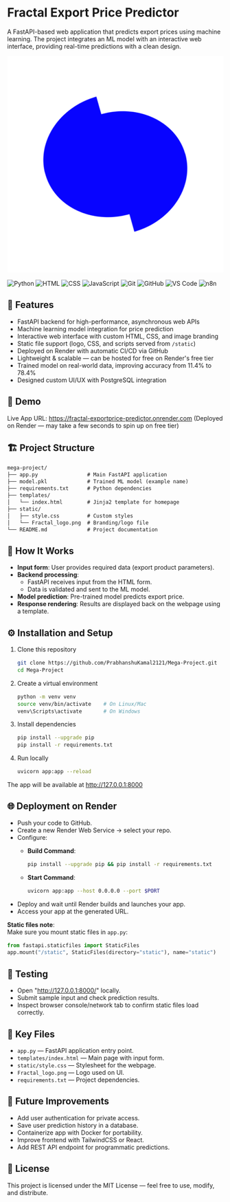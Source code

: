 # Fractal Export Price Predictor

A FastAPI-based web application that predicts export prices using machine learning. The project integrates an ML model with an interactive web interface, providing real-time predictions with a clean design.

![image alt](https://github.com/PrabhanshuKamal2121/Mega-Project/blob/main/static/Fractal_logo.png)

![Python](https://img.shields.io/badge/Python-3776AB?style=for-the-badge&logo=python&logoColor=white)
![HTML](https://img.shields.io/badge/HTML5-E34C26?style=for-the-badge&logo=html5&logoColor=white)
![CSS](https://img.shields.io/badge/CSS3-264DE4?style=for-the-badge&logo=css3&logoColor=white)
![JavaScript](https://img.shields.io/badge/JavaScript-F7DF1E?style=for-the-badge&logo=javascript&logoColor=black)
![Git](https://img.shields.io/badge/Git-F05032?style=for-the-badge&logo=git&logoColor=white)
![GitHub](https://img.shields.io/badge/GitHub-181717?style=for-the-badge&logo=github)
![VS Code](https://img.shields.io/badge/VS%20Code-007ACC?style=for-the-badge&logo=visual-studio-code)
![n8n](https://img.shields.io/badge/n8n-FF6D70?style=for-the-badge&logo=n8n&logoColor=white)

## 📌 Features

- FastAPI backend for high-performance, asynchronous web APIs
- Machine learning model integration for price prediction
- Interactive web interface with custom HTML, CSS, and image branding
- Static file support (logo, CSS, and scripts served from `/static`)
- Deployed on Render with automatic CI/CD via GitHub
- Lightweight & scalable — can be hosted for free on Render's free tier
- Trained model on real-world data, improving accuracy from 11.4% to 78.4%
- Designed custom UI/UX with PostgreSQL integration

## 🚀 Demo

Live App URL: https://fractal-exportprice-predictor.onrender.com
(Deployed on Render — may take a few seconds to spin up on free tier)

## 🏗 Project Structure

```
mega-project/
├── app.py                # Main FastAPI application
├── model.pkl             # Trained ML model (example name)
├── requirements.txt      # Python dependencies
├── templates/
│   └── index.html        # Jinja2 template for homepage
├── static/
│   ├── style.css         # Custom styles
│   └── Fractal_logo.png  # Branding/logo file
└── README.md             # Project documentation
```

## 🧠 How It Works

- **Input form**: User provides required data (export product parameters).
- **Backend processing**:
  - FastAPI receives input from the HTML form.
  - Data is validated and sent to the ML model.
- **Model prediction**: Pre-trained model predicts export price.
- **Response rendering**: Results are displayed back on the webpage using a template.

## ⚙️ Installation and Setup

1. Clone this repository

   ```bash
   git clone https://github.com/PrabhanshuKamal2121/Mega-Project.git
   cd Mega-Project
   ```

2. Create a virtual environment

   ```bash
   python -m venv venv
   source venv/bin/activate    # On Linux/Mac
   venv\Scripts\activate       # On Windows
   ```

3. Install dependencies

   ```bash
   pip install --upgrade pip
   pip install -r requirements.txt
   ```

4. Run locally

   ```bash
   uvicorn app:app --reload
   ```

The app will be available at http://127.0.0.1:8000

## 🌐 Deployment on Render

- Push your code to GitHub.
- Create a new Render Web Service → select your repo.
- Configure:
  - **Build Command**:

    ```bash
    pip install --upgrade pip && pip install -r requirements.txt
    ```
  - **Start Command**:

    ```bash
    uvicorn app:app --host 0.0.0.0 --port $PORT
    ```
- Deploy and wait until Render builds and launches your app.
- Access your app at the generated URL.

**Static files note**:\
Make sure you mount static files in `app.py`:

```python
from fastapi.staticfiles import StaticFiles
app.mount("/static", StaticFiles(directory="static"), name="static")
```

## 🧪 Testing

- Open "http://127.0.0.1:8000/" locally.
- Submit sample input and check prediction results.
- Inspect browser console/network tab to confirm static files load correctly.

## 📂 Key Files

- `app.py` — FastAPI application entry point.
- `templates/index.html` — Main page with input form.
- `static/style.css` — Stylesheet for the webpage.
- `Fractal_logo.png` — Logo used on UI.
- `requirements.txt` — Project dependencies.

## 🔮 Future Improvements

- Add user authentication for private access.
- Save user prediction history in a database.
- Containerize app with Docker for portability.
- Improve frontend with TailwindCSS or React.
- Add REST API endpoint for programmatic predictions.

## 📝 License

This project is licensed under the MIT License — feel free to use, modify, and distribute.